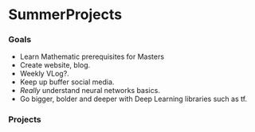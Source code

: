 # SummerProjects

### Goals

- Learn Mathematic prerequisites for Masters
- Create website, blog.
- Weekly VLog?.
- Keep up buffer social media.
- _Really_ understand neural networks basics.
- Go bigger, bolder and deeper with Deep Learning libraries such as tf.

### Projects
